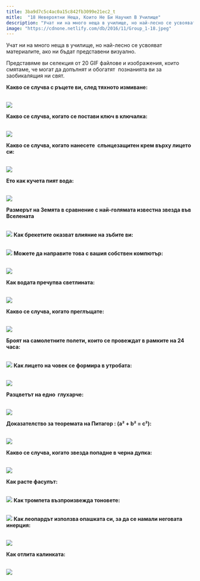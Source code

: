```yaml
---
title: 3ba9d7c5c4ac0a15c842fb3099e21ec2_t
mitle:  "18 Невероятни Неща, Които Не Би Научил В Училище"
description: "Учат ни на много неща в училище, но най-лесно се усвояват материалите, ако ни бъдат представени визуално. Представяме ви селекция от 20 GIF файлове и изображения, коит"
image: "https://cdnone.netlify.com/db/2016/11/Group_1-18.jpeg"
---
```


 <p>Учат ни на много неща в училище, но най-лесно се усвояват материалите, ако ни бъдат представени визуално.</p>      <p>Представяме ви селекция от 20 GIF файлове и изображения, които смятаме, че могат да допълнят и обогатят  познанията ви за заобикалящия ни свят.</p>  <p><strong>Какво се случва с ръцете ви, след тяхното измиване:</strong></p> <p> <br/><img src="https://cdnone.netlify.com/db/2016/11/Group_1-18.jpeg"/><br/></p>      <p><strong>Какво се случва, когато се постави ключ в ключалка:</strong></p> <p> <br/><img src="https://cdnone.netlify.com/db/2016/11/3-2.gif"/></p> <p><strong>Какво се случва, когато нанесете  слънцезащитен крем върху лицето си:</strong></p> <p> <br/><img src="https://cdnone.netlify.com/db/2016/11/0933823a067c858e20fb87ee0447e726-1.gif"/></p>       <p><strong>Ето как кучета пият вода:</strong></p> <p> <br/><img src="https://cdnone.netlify.com/db/2016/11/5-2.gif"/></p> <p><strong>Размерът на Земята в сравнение с най-голямата известна звезда във Вселената</strong></p> <p> <br/><img src="https://cdnone.netlify.com/db/2016/11/6-1.gif"/> <strong>Как брекетите оказват влияние на зъбите ви:</strong></p> <p> <br/><img src="https://cdnone.netlify.com/db/2016/11/7-1.gif"/> <strong>Можете да направите това с вашия собствен компютър:</strong></p> <p> <br/><img src="https://cdnone.netlify.com/db/2016/11/8-1.gif"/></p>      <p><strong>Как водата пречупва светлината:</strong></p> <p> <br/><img src="https://cdnone.netlify.com/db/2016/11/10-1.gif"/></p>  <p><strong>Какво се случва, когато преглъщате:</strong></p> <p> <br/><img src="https://cdnone.netlify.com/db/2016/11/11-1.gif"/></p>      <p><strong>Броят на самолетните полети, които се провеждат в рамките на 24 часа:</strong></p> <p> <br/><img src="https://cdnone.netlify.com/db/2016/11/12-2.gif"/> <strong>Как лицето на човек се формира в утробата:</strong></p> <p> <br/><img src="https://cdnone.netlify.com/db/2016/11/13-2.gif"/></p> <p><strong>Разцветът на едно  глухарче:</strong></p> <p> <br/><img src="https://cdnone.netlify.com/db/2016/11/14-2.gif"/></p> <p><strong>Доказателство за теоремата на Питагор : (а² + b² = c²):</strong></p> <p> <br/><img src="https://cdnone.netlify.com/db/2016/11/15-1.gif"/></p> <p><strong>Какво се случва, когато звезда попадне в черна дупка:</strong></p> <p> <br/><img src="https://cdnone.netlify.com/db/2016/11/16-1.gif"/></p> <p><strong>Как расте фасулът:</strong></p> <p> <br/><img src="https://cdnone.netlify.com/db/2016/11/17-1.gif"/> <strong>Как тромпета възпроизвежда тоновете:</strong></p> <p> <br/><img src="https://cdnone.netlify.com/db/2016/11/19.gif"/> <strong>Как леопардът използва опашката си, за да се намали неговата инерция:</strong></p> <p> <br/><img src="https://cdnone.netlify.com/db/2016/11/20.gif"/></p>  <p><strong>Как отлита калинката:</strong></p> <p> <br/><img src="https://cdnone.netlify.com/db/2016/11/21-1.gif"/></p> <p> </p>       